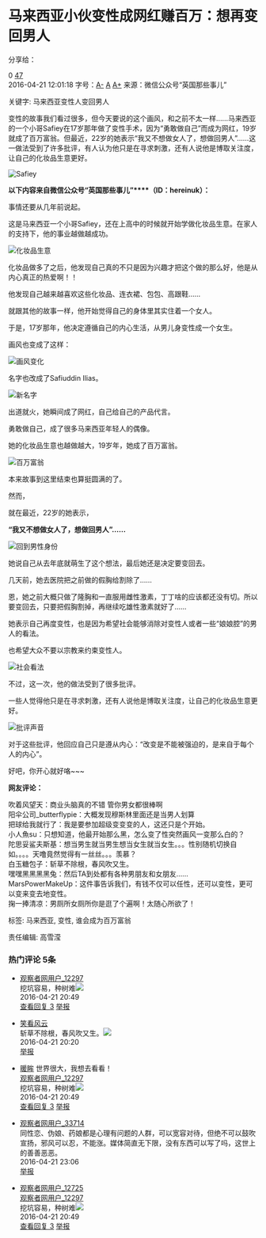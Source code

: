# 马来西亚小伙变性成网红赚百万：想再变回男人

分享给：

0 [47](#comment "查看评论")  
2016-04-21 12:01:18 字号：[A-](javascript:void\(0\);) [A](javascript:void\(0\);) [A+](javascript:void\(0\);) 来源：微信公众号“英国那些事儿”

关键字: 马来西亚变性人变回男人

变性的故事我们看过很多，但今天要说的这个画风，和之前不太一样……马来西亚的一个小哥Safiey在17岁那年做了变性手术，因为“勇敢做自己”而成为网红，19岁就成了百万富翁。但最近，22岁的她表示“我又不想做女人了，想做回男人”……这一做法受到了许多批评，有人认为他只是在寻求刺激，还有人说他是博取关注度，让自己的化妆品生意更好。

![Safiey](http://i.guancha.cn/news/2016/04/21/20160421114040913.jpg)

**以下内容来自微信公众号“英国那些事儿”****（ID：hereinuk）：**

事情还要从几年前说起。

这是马来西亚一个小哥Safiey，还在上高中的时候就开始学做化妆品生意。在家人的支持下，他的事业越做越成功。

![化妆品生意](http://i.guancha.cn/news/2016/04/21/20160421114158478.jpg)

化妆品做多了之后，他发现自己真的不只是因为兴趣才把这个做的那么好，他是从内心真正的热爱啊！！

他发现自己越来越喜欢这些化妆品、连衣裙、包包、高跟鞋……

就跟其他的故事一样，他开始觉得自己的身体里其实住着一个女人。

于是，17岁那年，他决定遵循自己的内心生活，从男儿身变性成一个女生。

画风也变成了这样：

![画风变化](http://i.guancha.cn/news/2016/04/21/20160421114300860.jpg)

名字也改成了Safiuddin Ilias。

![新名字](http://i.guancha.cn/news/2016/04/21/20160421114325195.jpg)

出道就火，她瞬间成了网红，自己给自己的产品代言。

勇敢做自己，成了很多马来西亚年轻人的偶像。

她的化妆品生意也越做越大，19岁年，她成了百万富翁。

![百万富翁](http://i.guancha.cn/news/2016/04/21/20160421114430683.jpg)

本来故事到这里结束也算挺圆满的了。

然而，

就在最近，22岁的她表示，

**“我又不想做女人了，想做回男人”……**

![回到男性身份](http://i.guancha.cn/news/2016/04/21/20160421114517716.jpg)

她说自己从去年底就萌生了这个想法，最后她还是决定要变回去。

几天前，她去医院把之前做的假胸给割除了……

恩，她之前大概只做了隆胸和一直服用雌性激素，丁丁啥的应该都还没有切。所以要变回去，只要把假胸割掉，再继续吃雄性激素就好了……

她表示自己再度变性，也是因为希望社会能够消除对变性人或者一些“娘娘腔”的男人的看法。

也希望大众不要以宗教来约束变性人。

![社会看法](http://i.guancha.cn/news/2016/04/21/20160421114611822.jpg)

不过，这一次，他的做法受到了很多批评。

一些人觉得他只是在寻求刺激，还有人说他是博取关注度，让自己的化妆品生意更好。

![批评声音](http://i.guancha.cn/news/2016/04/21/20160421114650381.jpg)

对于这些批评，他回应自己只是遵从内心：“改变是不能被强迫的，是来自于每个人的内心”。

好吧，你开心就好咯~~~

**网友评论：**

吹着风望天：商业头脑真的不错 管你男女都很棒啊  
阳伞公司_butterflypie：大概发现穆斯林里面还是当男人划算  
把球给我就行了：我是要参加超级变变变的人，这还只是个开始。  
小人魚su：只想知道，他最开始那么黑，怎么变了性突然画风一变那么白的？  
陀思妥鲨夫斯基：想当男生就当男生想当女生就当女生。。。性别随机切换自如。。。。天噜竟然觉得有一丝丝。。。羡慕？  
白玉糖包子：斩草不除根，春风吹又生。  
嘿嘿黑黑黑黑兔：然后TA到处都有各种男朋友和女朋友……  
MarsPowerMakeUp：这件事告诉我们，有钱不仅可以任性，还可以变性，更可以变来变去地变性。  
掬一捧清凉：男厕所女厕所你是逛了个遍啊！太随心所欲了！

标签: 马来西亚, 变性, 谁会成为百万富翁

责任编辑: 高雪滢

### 热门评论 5条
- [观察者网用户\_12297](//user.guancha.cn/user/personal-homepage?uid=12297)  
挖坑容易，种树难![](http://user.guancha.cn/static/imgs/smiles/1/tootha_thumb.gif)  
2016-04-21 20:49  
[查看回复 3](//user.guancha.cn/main/child-comments?id=839342) [举报](javascript:;)

- [笑看风云](//user.guancha.cn/user/personal-homepage?uid=2823)  
斩草不除根，春风吹又生。![](http://user.guancha.cn/static/imgs/smiles/1/tootha_thumb.gif)  
2016-04-21 20:20  
[举报](javascript:;)

- [暖眸](//user.guancha.cn/user/personal-homepage?uid=30117) 世界很大，我想去看看！  
[观察者网用户\_12297](//user.guancha.cn/user/personal-homepage?uid=12297)  
挖坑容易，种树难![](http://user.guancha.cn/static/imgs/smiles/1/tootha_thumb.gif)  
2016-04-21 20:49  
[查看回复 3](//user.guancha.cn/main/child-comments?id=839342) [举报](javascript:;)

- [观察者网用户\_33714](//user.guancha.cn/user/personal-homepage?uid=33714)  
同性恋、伪娘、药娘都是心理有问题的人群，可以宽容对待，但绝不可以鼓吹宣扬，邪风可以忍，不能涨。媒体简直无下限，没有东西可以写了吗，这世上的善善恶恶。  
2016-04-21 23:06  
[举报](javascript:;)

- [观察者网用户\_12725](//user.guancha.cn/user/personal-homepage?uid=12725)  
[观察者网用户\_12297](//user.guancha.cn/user/personal-homepage?uid=12297)  
挖坑容易，种树难![](http://user.guancha.cn/static/imgs/smiles/1/tootha_thumb.gif)  
2016-04-21 20:49  
[查看回复 3](//user.guancha.cn/main/child-comments?id=839342) [举报](javascript:;)